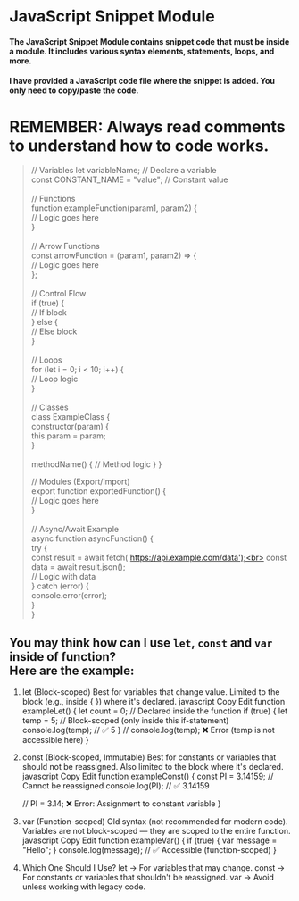 # JavaScript Snippet Module
#### The JavaScript Snippet Module contains snippet code that must be inside a module. It includes various syntax elements, statements, loops, and more.
#### I have provided a JavaScript code file where the snippet is added. You only need to copy/paste the code.

# **REMEMBER: Always read comments to understand how to code works.**

> // Variables
> let variableName; // Declare a variable<br>
> const CONSTANT_NAME = "value"; // Constant value<br>
> <br>
> // Functions<br>
> function exampleFunction(param1, param2) {<br>
>     // Logic goes here<br>
> }<br>
> <br>
> // Arrow Functions<br>
> const arrowFunction = (param1, param2) => {<br>
>     // Logic goes here<br>
> };<br>
> <br>
> // Control Flow<br>
> if (true) {<br>
>     // If block<br>
> } else {<br>
>     // Else block<br>
> }<br>
> <br>
> // Loops<br>
> for (let i = 0; i < 10; i++) {<br>
>     // Loop logic<br>
> }<br>
> <br>
> // Classes<br>
> class ExampleClass {<br>
>     constructor(param) {<br>
>         this.param = param;<br>
>     }<br>
> <br>
>     methodName() {
>         // Method logic
>     }
> }<br>
> 
> // Modules (Export/Import)<br>
> export function exportedFunction() {<br>
>     // Logic goes here<br>
> }<br>
><br>
> // Async/Await Example<br>
> async function asyncFunction() {<br>
>     try {<br>
>         const result = await fetch('https://api.example.com/data');<br>
>         const data = await result.json();<br>
>         // Logic with data<br>
>     } catch (error) {<br>
>         console.error(error);<br>
>     }<br>
> }<br>

## You may think how can I use `let`, `const` and `var` inside of function? <br>Here are the example:

1. let (Block-scoped)
Best for variables that change value.
Limited to the block (e.g., inside { }) where it's declared.
javascript
Copy
Edit
function exampleLet() {
    let count = 0; // Declared inside the function
    if (true) {
        let temp = 5; // Block-scoped (only inside this if-statement)
        console.log(temp); // ✅ 5
    }
    // console.log(temp); ❌ Error (temp is not accessible here)
}


2. const (Block-scoped, Immutable)
Best for constants or variables that should not be reassigned.
Also limited to the block where it's declared.
javascript
Copy
Edit
function exampleConst() {
    const PI = 3.14159; // Cannot be reassigned
    console.log(PI); // ✅ 3.14159

    // PI = 3.14; ❌ Error: Assignment to constant variable
}


3. var (Function-scoped)
Old syntax (not recommended for modern code).
Variables are not block-scoped — they are scoped to the entire function.
javascript
Copy
Edit
function exampleVar() {
    if (true) {
        var message = "Hello";
    }
    console.log(message); // ✅ Accessible (function-scoped)
}


4. Which One Should I Use?
let → For variables that may change.
const → For constants or variables that shouldn't be reassigned.
var → Avoid unless working with legacy code.